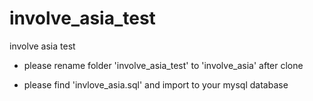 # involve_asia_test
involve asia test

- please rename folder 'involve_asia_test' to 'involve_asia' after clone

- please find 'invlove_asia.sql' and import to your mysql database
